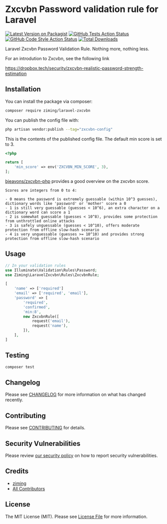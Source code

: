 # Zxcvbn Password validation rule for Laravel

[![Latest Version on Packagist](https://img.shields.io/packagist/v/ziming/laravel-zxcvbn.svg?style=flat-square)](https://packagist.org/packages/ziming/laravel-zxcvbn)
[![GitHub Tests Action Status](https://img.shields.io/github/workflow/status/ziming/laravel-zxcvbn/run-tests?label=tests)](https://github.com/ziming/laravel-zxcvbn/actions?query=workflow%3Arun-tests+branch%3Amain)
[![GitHub Code Style Action Status](https://img.shields.io/github/workflow/status/ziming/laravel-zxcvbn/Check%20&%20fix%20styling?label=code%20style)](https://github.com/ziming/laravel-zxcvbn/actions?query=workflow%3A"Check+%26+fix+styling"+branch%3Amain)
[![Total Downloads](https://img.shields.io/packagist/dt/ziming/laravel-zxcvbn.svg?style=flat-square)](https://packagist.org/packages/ziming/laravel-zxcvbn)

Laravel Zxcvbn Password Validation Rule. Nothing more, nothing less.

For an introdution to Zxcvbn, see the following link

https://dropbox.tech/security/zxcvbn-realistic-password-strength-estimation

## Installation

You can install the package via composer:

```bash
composer require ziming/laravel-zxcvbn
```

You can publish the config file with:

```bash
php artisan vendor:publish --tag="zxcvbn-config"
```

This is the contents of the published config file. The default min score is set to 3.

```php
<?php

return [
    'min_score' => env('ZXCVBN_MIN_SCORE', 3),
];
```

[bjeavons/zxcvbn-php](https://github.com/bjeavons/zxcvbn-php) provides a good overview on the zxcvbn score.

    Scores are integers from 0 to 4:

    - 0 means the password is extremely guessable (within 10^3 guesses), dictionary words like 'password' or 'mother' score a 0
    - 1 is still very guessable (guesses < 10^6), an extra character on a dictionary word can score a 1
    - 2 is somewhat guessable (guesses < 10^8), provides some protection from unthrottled online attacks
    - 3 is safely unguessable (guesses < 10^10), offers moderate protection from offline slow-hash scenario
    - 4 is very unguessable (guesses >= 10^10) and provides strong protection from offline slow-hash scenario

## Usage

```php
// In your validation rules
use Illuminate\Validation\Rules\Password;
use Ziming\LaravelZxcvbn\Rules\ZxcvbnRule;

[
    'name' => ['required']
    'email' => ['required', 'email'],
    'password' => [
        'required', 
        'confirmed', 
        'min:8',
        new ZxcvbnRule([
            request('email'),
            request('name'),
        ]),
    ],
]
```

## Testing

```bash
composer test
```

## Changelog

Please see [CHANGELOG](CHANGELOG.md) for more information on what has changed recently.

## Contributing

Please see [CONTRIBUTING](https://github.com/spatie/.github/blob/main/CONTRIBUTING.md) for details.

## Security Vulnerabilities

Please review [our security policy](../../security/policy) on how to report security vulnerabilities.

## Credits

- [ziming](https://github.com/ziming)
- [All Contributors](../../contributors)

## License

The MIT License (MIT). Please see [License File](LICENSE.md) for more information.
